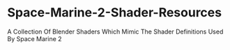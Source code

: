 # Space-Marine-2-Shader-Resources
A Collection Of Blender Shaders Which Mimic The Shader Definitions Used By Space Marine 2

